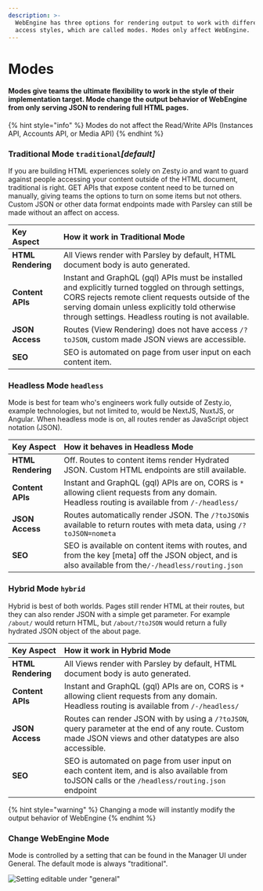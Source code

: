 ```yaml
---
description: >-
  WebEngine has three options for rendering output to work with different data
  access styles, which are called modes. Modes only affect WebEngine.
---
```


# Modes

#### Modes give teams the ultimate flexibility to work in the style of their implementation target. Mode change the output behavior of WebEngine from only serving JSON to rendering full HTML pages. 

{% hint style="info" %}
Modes do not affect the Read/Write APIs \(Instances API, Accounts API, or Media API\)
{% endhint %}

### Traditional Mode `traditional`_\[default\]_

If you are building HTML experiences solely on Zesty.io and want to guard against people accessing your content outside of the HTML document, traditional is right. GET APIs that expose content need to be turned on manually, giving teams the options to turn on some items but not others. Custom JSON or other data format endpoints made with Parsley can still be made without an affect on access. 

| Key Aspect | How it work in **Traditional Mode** |
| :--- | :--- |
| **HTML Rendering** | All Views render with Parsley by default, HTML document body is auto generated. |
| **Content APIs** | Instant and GraphQL \(gql\) APIs must be installed and explicitly turned toggled on through settings, CORS rejects remote client requests outside of the serving domain unless explicitly told otherwise through settings. Headless routing is not available. |
| **JSON Access** | Routes \(View Rendering\) does not have access `/?toJSON`, custom made JSON views are accessible.  |
| **SEO**  | SEO is automated on page from user input on each content item. |

### Headless Mode  `headless`

Mode is best for team who's engineers work fully outside of Zesty.io, example technologies, but not limited to, would be NextJS, NuxtJS, or Angular. When headless mode is on, all routes render as JavaScript object notation \(JSON\).  

| Key Aspect | How it behaves in **Headless Mode** |
| :--- | :--- |
| **HTML Rendering** | Off. Routes to content items render Hydrated JSON. Custom HTML endpoints are still available.  |
| **Content APIs** | Instant and GraphQL \(gql\) APIs are on, CORS is `*` allowing client requests from any domain. Headless routing is available from `/-/headless/` |
| **JSON Access** | Routes automatically render JSON. The `/?toJSON`is available to return routes with meta data, using `/?toJSON=nometa` |
| **SEO**  | SEO is available on content items with routes, and from the key \[meta\] off the JSON object, and is also available from the`/-/headless/routing.json`  |

### Hybrid Mode `hybrid`

Hybrid is best of both worlds. Pages still render HTML at their routes, but they can also render JSON with a simple get parameter. For example `/about/` would return HTML, but `/about/?toJSON` would return a fully hydrated JSON object of the about page. 

| Key Aspect | How it work in **Hybrid Mode** |
| :--- | :--- |
| **HTML Rendering** | All Views render with Parsley by default, HTML document body is auto generated. |
| **Content APIs** | Instant and GraphQL \(gql\) APIs are on, CORS is `*` allowing client requests from any domain. Headless routing is available from `/-/headless/` |
| **JSON Access** | Routes can render JSON with by using a `/?toJSON`, query parameter at the end of any route.  Custom made JSON views and other datatypes are also accessible.  |
| **SEO**  | SEO is automated on page from user input on each content item, and is also available from toJSON calls or the `/headless/routing.json` endpoint |

{% hint style="warning" %}
Changing a mode will instantly modify the output behavior of WebEngine 
{% endhint %}

### Change WebEngine Mode

Mode is controlled by a setting that can be found in the Manager UI under General. The default mode is always "traditional". 

![Setting editable under &quot;general&quot; ](../../.gitbook/assets/image%20%2844%29.png)

